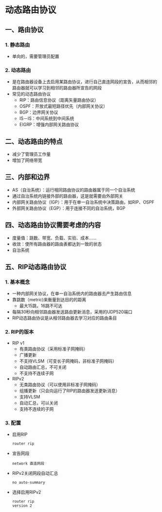 # 动态路由协议

## 一、路由协议

### 1. 静态路由

- 单向的，需要管理员配置

### 2. 动态路由

- 是在路由器设备上去启用某路由协议，进行自己直连网段的宣告，从而相邻的路由器就可以学习到相邻的路由器所宣告的网段
- 常见的动态路由协议
  - RIP：路由信息协议（距离矢量路由协议）
  - OSPF：开放式最短路径优先（内部网关协议）
  - BGP：边界网关协议
  - IS－IS：中间系统到中间系统
  - EIGRP：增强内部网关路由协议

## 二、动态路由的特点

- 减少了管理员工作量
- 增加了网络带宽

## 三、内部和边界

- AS（自治系统）：运行相同路由协议的路由器属于同一个自治系统
- 通过自治系统内链接外部的路由器，这是就需要由外部网关
- 内部网关路由协议（IGP）：用于在单一自治系统中决策路由，如RIP、OSPF
- 外部网关路由协议（EGP）：用于连接不同的自治系统，BGP

## 四、动态路由协议需要考虑的内容

- 度量值：跳数、带宽、负载、实验、成本……
- 收敛：使所有路由器的路由表都达到一致的状态
- 自治系统

## 五、RIP动态路由协议

### 1. 基本概念

- 一种内部网关协议，在单一自治系统内的路由器去产生路由信息
- 靠跳数（metric)来衡量到达目的的距离
  - 最大15跳，16跳不可达
- 每隔30秒向相邻路由器发送路由更新消息，采用的UDP520端口
- RIP动态路由协议是从相邻路由器去学习对应的路由条目

### 2. RIP的版本

- RIP v1
  - 有类路由协议（采用标准子网掩码）
  - 广播更新
  - 不支持VLSM（可变长子网掩码，非标准子网掩码）
  - 自动路由汇总，不可关闭
  - 不支持不连续子网
- RIPv2
  - 无类路由协议（可以使用非标准子网掩码）
  - 组播更新（只会向运行了RIP的路由器发送更新消息）
  - 支持VLSM
  - 自动汇总，可以关闭
  - 支持不连续的子网

### 3. 配置

- 启用RIP

  ```
  router rip
  ```

- 宣告网段

  ```
  network 直连网段
  ```

- RIPv2关闭网段自动汇总

  ```
  no auto-summary
  ```

- 选择启用RIPv2

  ```
  router rip
  version 2
  ```

  

